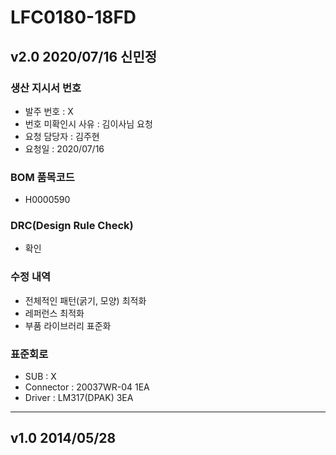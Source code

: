 # LFC0180-18FD

## v2.0 2020/07/16 신민정

### 생산 지시서 번호
* 발주 번호 : X
* 번호 미확인시 사유 : 김이사님 요청
* 요청 담당자 : 김주현
* 요청일 : 2020/07/16

###  BOM 품목코드
* H0000590

### DRC(Design Rule Check)
* 확인

### 수정 내역
* 전체적인 패턴(굵기, 모양) 최적화
* 레퍼런스 최적화
* 부품 라이브러리 표준화

### 표준회로
* SUB : X
* Connector : 20037WR-04 1EA
* Driver : LM317(DPAK) 3EA

----------

## v1.0 2014/05/28
